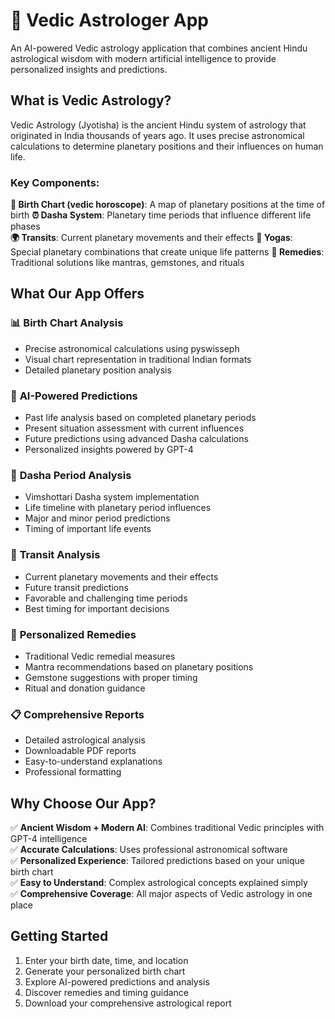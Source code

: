 # 🔮 Vedic Astrologer App

An AI-powered Vedic astrology application that combines ancient Hindu astrological wisdom with modern artificial intelligence to provide personalized insights and predictions.

## What is Vedic Astrology?

Vedic Astrology (Jyotisha) is the ancient Hindu system of astrology that originated in India thousands of years ago. It uses precise astronomical calculations to determine planetary positions and their influences on human life.

### Key Components:

**🌟 Birth Chart (vedic horoscope)**: A map of planetary positions at the time of birth
**⏰ Dasha System**: Planetary time periods that influence different life phases  
**🌍 Transits**: Current planetary movements and their effects
**💫 Yogas**: Special planetary combinations that create unique life patterns
**💎 Remedies**: Traditional solutions like mantras, gemstones, and rituals

## What Our App Offers

### 📊 **Birth Chart Analysis**
- Precise astronomical calculations using pyswisseph
- Visual chart representation in traditional Indian formats
- Detailed planetary position analysis

### 🔮 **AI-Powered Predictions**
- Past life analysis based on completed planetary periods
- Present situation assessment with current influences
- Future predictions using advanced Dasha calculations
- Personalized insights powered by GPT-4

### 💫 **Dasha Period Analysis**
- Vimshottari Dasha system implementation
- Life timeline with planetary period influences
- Major and minor period predictions
- Timing of important life events

### 🌟 **Transit Analysis**
- Current planetary movements and their effects
- Future transit predictions
- Favorable and challenging time periods
- Best timing for important decisions

### 💎 **Personalized Remedies**
- Traditional Vedic remedial measures
- Mantra recommendations based on planetary positions
- Gemstone suggestions with proper timing
- Ritual and donation guidance

### 📋 **Comprehensive Reports**
- Detailed astrological analysis
- Downloadable PDF reports
- Easy-to-understand explanations
- Professional formatting

## Why Choose Our App?

✅ **Ancient Wisdom + Modern AI**: Combines traditional Vedic principles with GPT-4 intelligence  
✅ **Accurate Calculations**: Uses professional astronomical software  
✅ **Personalized Experience**: Tailored predictions based on your unique birth chart  
✅ **Easy to Understand**: Complex astrological concepts explained simply  
✅ **Comprehensive Coverage**: All major aspects of Vedic astrology in one place

## Getting Started

1. Enter your birth date, time, and location
2. Generate your personalized birth chart
3. Explore AI-powered predictions and analysis
4. Discover remedies and timing guidance
5. Download your comprehensive astrological report
